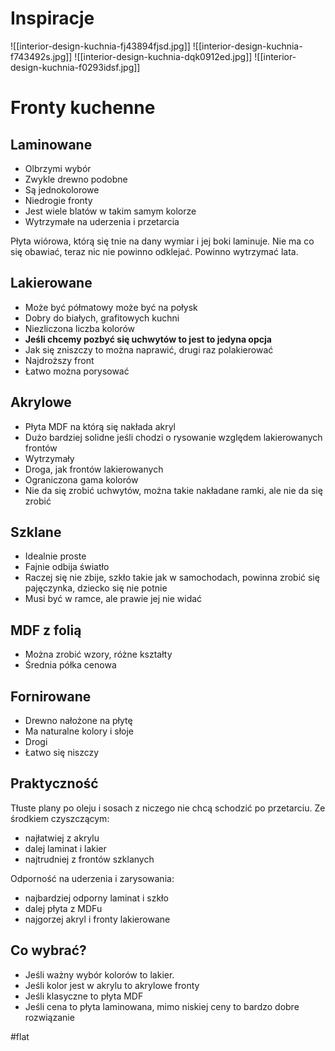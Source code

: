 # Inspiracje
![[interior-design-kuchnia-fj43894fjsd.jpg]]
![[interior-design-kuchnia-f743492s.jpg]]
![[interior-design-kuchnia-dqk0912ed.jpg]]
![[interior-design-kuchnia-f0293idsf.jpg]]

# Fronty kuchenne

## Laminowane
- Olbrzymi wybór
- Zwykle drewno podobne
- Są jednokolorowe
- Niedrogie fronty
- Jest wiele blatów w takim samym kolorze
- Wytrzymałe na uderzenia i przetarcia

Płyta wiórowa, którą się tnie na dany wymiar i jej boki laminuje. Nie ma co się obawiać, teraz nic nie powinno odklejać. Powinno wytrzymać lata. 

## Lakierowane
- Może być półmatowy może być na połysk
- Dobry do białych, grafitowych kuchni
- Niezliczona liczba kolorów
- **Jeśli chcemy pozbyć się uchwytów to jest to jedyna opcja**
- Jak się zniszczy to można naprawić, drugi raz polakierować
- Najdroższy front
- Łatwo można porysować

## Akrylowe
- Płyta MDF na którą się nakłada akryl
- Dużo bardziej solidne jeśli chodzi o rysowanie względem lakierowanych frontów
- Wytrzymały 
- Droga, jak frontów lakierowanych
- Ograniczona gama kolorów
- Nie da się zrobić uchwytów, można takie nakładane ramki, ale nie da się zrobić 

## Szklane
- Idealnie proste
- Fajnie odbija światło
- Raczej się nie zbije, szkło takie jak w samochodach, powinna zrobić się pajęczynka, dziecko się nie potnie
- Musi być w ramce, ale prawie jej nie widać

## MDF z folią
- Można zrobić wzory, różne kształty
- Średnia półka cenowa

## Fornirowane
- Drewno nałożone na płytę
- Ma naturalne kolory i słoje
- Drogi
- Łatwo się niszczy

## Praktyczność
Tłuste plany po oleju i sosach z niczego nie chcą schodzić po przetarciu. Ze środkiem czyszczącym:
- najłatwiej z akrylu
- dalej laminat i lakier
- najtrudniej z frontów szklanych

Odporność na uderzenia i zarysowania:
- najbardziej odporny laminat i szkło
- dalej płyta z MDFu
- najgorzej akryl i fronty lakierowane

## Co wybrać?
- Jeśli ważny wybór kolorów to lakier.
- Jeśli kolor jest w akrylu to akrylowe fronty
- Jeśli klasyczne to płyta MDF
- Jeśli cena to płyta laminowana, mimo niskiej ceny to bardzo dobre rozwiązanie

#flat